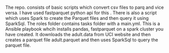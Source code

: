 The repo. consists of basic scripts which convert csv files to parq and vice versa. I have used fastparquet python api for this .
There is also a script which uses Spark to create the Parquet files and then query it using SparkSql.
The roles folder contains tasks folder with a main.yml. This is a Ansible playbook whcih installs pandas, fastparquet on a spark cluster you have created. 
It downloads the adult.data from UCI website and then creates a parquet file adult.parquet and then uses SparkSql to query the parquet file.
